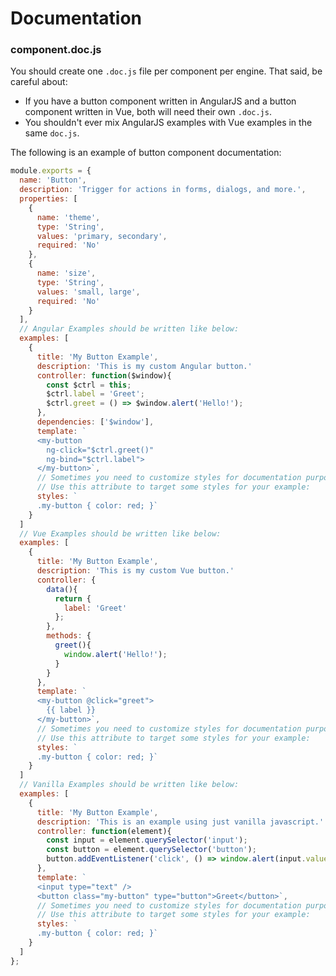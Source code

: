 # Documentation

### component.doc.js

You should create one `.doc.js` file per component per engine. That said, be careful about:

- If you have a button component written in AngularJS and a button component written in Vue, both will need their own `.doc.js`.
- You shouldn't ever mix AngularJS examples with Vue examples in the same `doc.js`.

The following is an example of button component documentation:

``` javascript
module.exports = {
  name: 'Button',
  description: 'Trigger for actions in forms, dialogs, and more.',
  properties: [
    {
      name: 'theme',
      type: 'String',
      values: 'primary, secondary',
      required: 'No'
    },
    {
      name: 'size',
      type: 'String',
      values: 'small, large',
      required: 'No'
    }
  ],
  // Angular Examples should be written like below:
  examples: [
    {
      title: 'My Button Example',
      description: 'This is my custom Angular button.'
      controller: function($window){
        const $ctrl = this;
        $ctrl.label = 'Greet';
        $ctrl.greet = () => $window.alert('Hello!');
      },
      dependencies: ['$window'],
      template: `
      <my-button
        ng-click="$ctrl.greet()"
        ng-bind="$ctrl.label">
      </my-button>`,
      // Sometimes you need to customize styles for documentation purpose only.
      // Use this attribute to target some styles for your example:
      styles: `
      .my-button { color: red; }`
    }
  ]
  // Vue Examples should be written like below:
  examples: [
    {
      title: 'My Button Example',
      description: 'This is my custom Vue button.'
      controller: {
        data(){
          return {
            label: 'Greet'
          };
        },
        methods: {
          greet(){
            window.alert('Hello!');
          }
        }
      },
      template: `
      <my-button @click="greet">
        {{ label }}
      </my-button>`,
      // Sometimes you need to customize styles for documentation purpose only.
      // Use this attribute to target some styles for your example:
      styles: `
      .my-button { color: red; }`
    }
  ]
  // Vanilla Examples should be written like below:
  examples: [
    {
      title: 'My Button Example',
      description: 'This is an example using just vanilla javascript.'
      controller: function(element){
        const input = element.querySelector('input');
        const button = element.querySelector('button');
        button.addEventListener('click', () => window.alert(input.value));
      },
      template: `
      <input type="text" />
      <button class="my-button" type="button">Greet</button>`,
      // Sometimes you need to customize styles for documentation purpose only.
      // Use this attribute to target some styles for your example:
      styles: `
      .my-button { color: red; }`
    }
  ]
};
```
